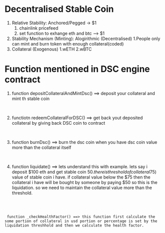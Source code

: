 # Decentralised Stable Coin
1. Relative Stability: Anchored/Pegged -> $1
    1. chainlink pricefeed
    2. set function to exhange eth and btc --> $1
2. Stability Mechanism (Minting): Alogirithmic (Decentralised)
    1.People only can mint and burn token with enough collateral(coded)
3. Collateral (Exogenous)
    1.wETH
    2.wBTC

# Function mentioned in DSC engine contract

1. function depositCollateralAndMintDsc() ==> deposit your collateral and mint th stable coin
<br>

2.  functiotn redeemCollateralForDSC() ==> get back yout deposited collateral by giving back DSC coin to contract
<br>

3. function burnDsc() ==> burn the dsc coin when you have dsc coin value more than the collateral itself
<br>

4. function liquidate() ==> lets understand this with example. lets say i deposit $100 eth and get stable coin $50. there is threshold of collateral %150 ($75) value of stable coin i have. if collateral value below the $75 then the collateral i have will be bought by someone by paying $50 so this is the liquidation. so we need to maintain the collateral value more than the threshold.
<br>
<br>

``` function _checkHealthFactor() ==> this function first calculate the some portion of collateral in usd portion or percentage is set by the liquidation threshhold and then we calculate the health factor.```




